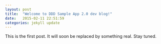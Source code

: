 ```yaml
---
layout: post
title:  "Welcome to DDD Sample App 2.0 dev blog!"
date:   2015-02-11 22:51:59
categories: jekyll update
---
```

This is the first post. It will soon be replaced by something real. Stay tuned.
